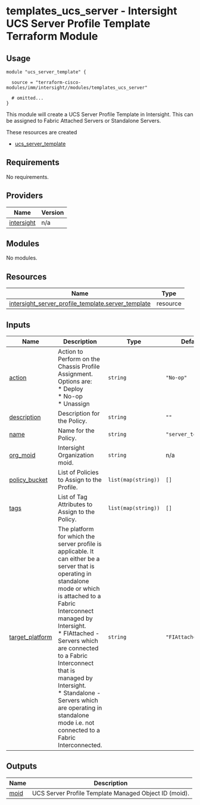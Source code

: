# templates_ucs_server - Intersight UCS Server Profile Template Terraform Module

## Usage

```hcl
module "ucs_server_template" {

  source = "terraform-cisco-modules/imm/intersight//modules/templates_ucs_server"

  # omitted...
}
```

This module will create a UCS Server Profile Template in Intersight.  This can be assigned to Fabric Attached Servers or Standalone Servers.  

These resources are created

* [ucs_server_template](https://registry.terraform.io/providers/CiscoDevNet/intersight/latest/docs/resources/server_profile_template)

<!-- BEGINNING OF PRE-COMMIT-TERRAFORM DOCS HOOK -->
## Requirements

No requirements.

## Providers

| Name | Version |
|------|---------|
| <a name="provider_intersight"></a> [intersight](#provider\_intersight) | n/a |

## Modules

No modules.

## Resources

| Name | Type |
|------|------|
| [intersight_server_profile_template.server_template](https://registry.terraform.io/providers/CiscoDevNet/intersight/latest/docs/resources/server_profile_template) | resource |

## Inputs

| Name | Description | Type | Default | Required |
|------|-------------|------|---------|:--------:|
| <a name="input_action"></a> [action](#input\_action) | Action to Perform on the Chassis Profile Assignment.  Options are:<br>  * Deploy<br>  * No-op<br>  * Unassign | `string` | `"No-op"` | no |
| <a name="input_description"></a> [description](#input\_description) | Description for the Policy. | `string` | `""` | no |
| <a name="input_name"></a> [name](#input\_name) | Name for the Policy. | `string` | `"server_template"` | no |
| <a name="input_org_moid"></a> [org\_moid](#input\_org\_moid) | Intersight Organization moid. | `string` | n/a | yes |
| <a name="input_policy_bucket"></a> [policy\_bucket](#input\_policy\_bucket) | List of Policies to Assign to the Profile. | `list(map(string))` | `[]` | no |
| <a name="input_tags"></a> [tags](#input\_tags) | List of Tag Attributes to Assign to the Policy. | `list(map(string))` | `[]` | no |
| <a name="input_target_platform"></a> [target\_platform](#input\_target\_platform) | The platform for which the server profile is applicable. It can either be a server that is operating in standalone mode or which is attached to a Fabric Interconnect managed by Intersight.<br>  * FIAttached - Servers which are connected to a Fabric Interconnect that is managed by Intersight.<br>  * Standalone - Servers which are operating in standalone mode i.e. not connected to a Fabric Interconnected. | `string` | `"FIAttached"` | no |

## Outputs

| Name | Description |
|------|-------------|
| <a name="output_moid"></a> [moid](#output\_moid) | UCS Server Profile Template Managed Object ID (moid). |
<!-- END OF PRE-COMMIT-TERRAFORM DOCS HOOK -->
